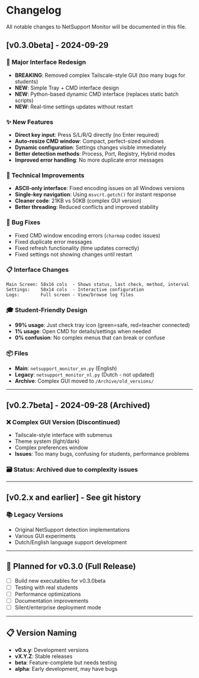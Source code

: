 # Changelog

All notable changes to NetSupport Monitor will be documented in this file.

## [v0.3.0beta] - 2024-09-29

### 🎯 **Major Interface Redesign**
- **BREAKING**: Removed complex Tailscale-style GUI (too many bugs for students)
- **NEW**: Simple Tray + CMD interface design
- **NEW**: Python-based dynamic CMD interface (replaces static batch scripts)
- **NEW**: Real-time settings updates without restart

### ✨ **New Features**
- **Direct key input**: Press S/L/R/Q directly (no Enter required)
- **Auto-resize CMD window**: Compact, perfect-sized windows
- **Dynamic configuration**: Settings changes visible immediately
- **Better detection methods**: Process, Port, Registry, Hybrid modes
- **Improved error handling**: No more duplicate error messages

### 🔧 **Technical Improvements**
- **ASCII-only interface**: Fixed encoding issues on all Windows versions
- **Single-key navigation**: Using `msvcrt.getch()` for instant response
- **Cleaner code**: 21KB vs 50KB (complex GUI version)
- **Better threading**: Reduced conflicts and improved stability

### 🐛 **Bug Fixes**
- Fixed CMD window encoding errors (`charmap` codec issues)
- Fixed duplicate error messages
- Fixed refresh functionality (time updates correctly)
- Fixed settings not showing changes until restart

### 📋 **Interface Changes**
```
Main Screen: 58x16 cols  - Shows status, last check, method, interval
Settings:    58x14 cols  - Interactive configuration
Logs:        Full screen - View/browse log files
```

### 🎓 **Student-Friendly Design**
- **99% usage**: Just check tray icon (green=safe, red=teacher connected)
- **1% usage**: Open CMD for details/settings when needed
- **0% confusion**: No complex menus that can break or confuse

### 📦 **Files**
- **Main**: `netsupport_monitor_en.py` (English)
- **Legacy**: `netsupport_monitor_nl.py` (Dutch - not updated)
- **Archive**: Complex GUI moved to `/Archive/old_versions/`

---

## [v0.2.7beta] - 2024-09-28 (Archived)

### ❌ **Complex GUI Version (Discontinued)**
- Tailscale-style interface with submenus
- Theme system (light/dark)
- Complex preferences window
- **Issues**: Too many bugs, confusing for students, performance problems

### 🗃️ **Status**: Archived due to complexity issues

---

## [v0.2.x and earlier] - See git history

### 📚 **Legacy Versions**
- Original NetSupport detection implementations
- Various GUI experiments
- Dutch/English language support development

---

## 🔮 **Planned for v0.3.0 (Full Release)**
- [ ] Build new executables for v0.3.0beta
- [ ] Testing with real students
- [ ] Performance optimizations
- [ ] Documentation improvements
- [ ] Silent/enterprise deployment mode

---

## 📋 **Version Naming**
- **v0.x.y**: Development versions
- **vX.Y.Z**: Stable releases
- **beta**: Feature-complete but needs testing
- **alpha**: Early development, may have bugs